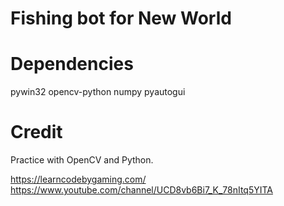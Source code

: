 # Fishing bot for New World

# Dependencies
pywin32
opencv-python
numpy
pyautogui

# Credit
Practice with OpenCV and Python.

https://learncodebygaming.com/
https://www.youtube.com/channel/UCD8vb6Bi7_K_78nItq5YITA
